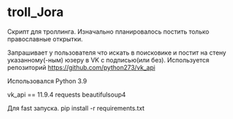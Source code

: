# troll_Jora
Скрипт для троллинга.
Изначально планировалось постить только православные открытки.
 
Запрашивает у пользователя что искать в поисковике и постит на стену указанному(-ным) юзеру в VK с подписью(или без).
Используется репозиторий https://github.com/python273/vk_api

Использовался Python 3.9

vk_api == 11.9.4
requests
beautifulsoup4

Для fast запуска.
pip install -r requirements.txt

